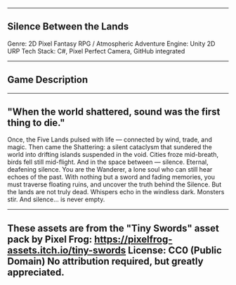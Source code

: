 ------------------------------------------
Silence Between the Lands
------------------------------------------

Genre: 2D Pixel Fantasy RPG / Atmospheric Adventure
Engine: Unity 2D URP
Tech Stack: C#, Pixel Perfect Camera, GitHub integrated


-------------------------------
Game Description
-------------------------------

--------------------------------------------------------------
"When the world shattered, sound was the first thing to die."
--------------------------------------------------------------

Once, the Five Lands pulsed with life — connected by wind, trade, and magic. Then came the Shattering: a silent cataclysm that sundered the world into drifting islands suspended in the void. Cities froze mid-breath, birds fell still mid-flight. And in the space between — silence. Eternal, deafening silence.
You are the Wanderer, a lone soul who can still hear echoes of the past. With nothing but a sword and fading memories, you must traverse floating ruins, and uncover the truth behind the Silence.
But the lands are not truly dead. Whispers echo in the windless dark. Monsters stir. And silence… is never empty.




---------------------------------------------------------------
These assets are from the "Tiny Swords" asset pack by Pixel Frog:
https://pixelfrog-assets.itch.io/tiny-swords
License: CC0 (Public Domain)
No attribution required, but greatly appreciated.
---------------------------------------------------------------


